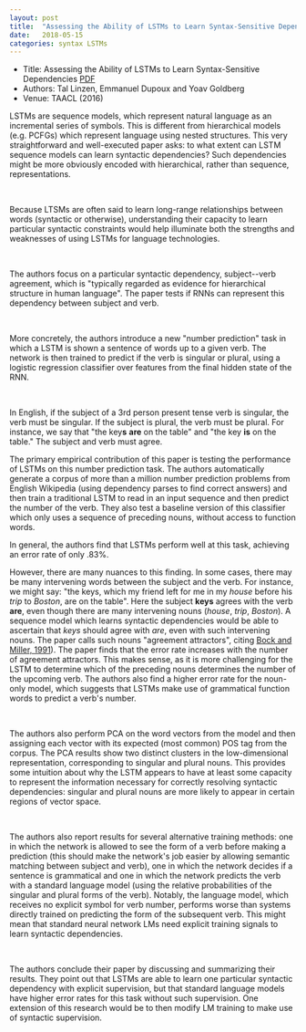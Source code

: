 ```yaml
---
layout: post
title:  "Assessing the Ability of LSTMs to Learn Syntax-Sensitive Dependencies"
date:   2018-05-15
categories: syntax LSTMs
---
```

* Title: Assessing the Ability of LSTMs to Learn Syntax-Sensitive Dependencies [PDF](https://arxiv.org/pdf/1611.01368.pdf)
* Authors: Tal Linzen, Emmanuel Dupoux and Yoav Goldberg
* Venue: TAACL (2016)

LSTMs are sequence models, which represent natural language as an incremental
series of symbols. This is different from hierarchical models (e.g. PCFGs) which
represent language using nested structures. This very straightforward and well-executed
paper asks: to what extent can LSTM sequence models can learn syntactic dependencies?
Such dependencies might be more obviously encoded with hierarchical, rather than sequence, representations.

<br>

Because LTSMs are often said to
learn long-range relationships between words (syntactic or otherwise), understanding
their capacity to learn particular syntactic constraints would help illuminate
both the strengths and weaknesses of using LSTMs for language technologies.

<br>

The authors focus
on a particular syntactic dependency, subject--verb agreement, which is "typically regarded as
evidence for hierarchical structure in human language". The paper tests if RNNs
can represent this dependency between subject and verb.

<br>


More concretely, the authors introduce a new "number prediction" task in which
a LSTM is shown a sentence of words up to a given verb. The network is then trained to predict if the verb is singular
or plural, using a logistic regression classifier over features from the final hidden state of the RNN.

<br>

In English, if the subject of a 3rd person present tense verb is singular, the
verb must be singular. If the subject is plural, the verb must be plural. For instance,
we say that "the key**s** **are** on the table" and "the key **is** on the table."
The subject and verb must agree.
<br>


The primary empirical contribution of this paper is testing the performance of
LSTMs on this number prediction task. The authors automatically generate a corpus
of more than a million number prediction problems from English Wikipedia (using
dependency parses to find correct answers) and then train a traditional LSTM
to read in an input sequence and then predict the number of the verb.
They also test a baseline version of this classifier
which only uses a sequence of preceding nouns, without access to function words.
<br>


In general, the authors find that LSTMs perform well at this task, achieving an error rate of only .83%.
<br>


However, there are many nuances to this finding.
In some cases, there may be many intervening words
between the subject and the verb. For instance, we might say: "the keys, which
my friend left for me in my *house* before his *trip* to *Boston*, are on the table".
Here the subject **keys** agrees with the verb **are**, even though there are many
intervening nouns (*house*, *trip*, *Boston*). A sequence model which learns syntactic dependencies
would be able to ascertain that *keys* should agree with *are*, even with such intervening
nouns. The paper calls such nouns "agreement attractors", citing [Bock and Miller, 1991](
https://www.ncbi.nlm.nih.gov/pubmed/2001615)). The paper finds that the error rate increases with the number of agreement attractors. This makes sense, as it is more challenging for the LSTM to determine which of the preceding nouns determines the number
of the upcoming verb. The authors also find a higher error rate for the noun-only model, which suggests that LSTMs make use of grammatical function words to predict a
verb's number.

<br>

The authors also perform PCA on the word vectors from the model and then assigning
each vector with its expected (most common) POS tag from the corpus. The PCA
results show two distinct clusters in the low-dimensional representation,
corresponding to singular and plural nouns. This provides some intuition about why the LSTM appears to have at least some capacity to represent the information necessary for correctly resolving syntactic dependencies: singular and plural nouns are more likely to appear in certain regions of vector space.

<br>


The authors also report results for several alternative training methods: one in which
the network is allowed to see the form of a verb before making a prediction
(this should make the network's job easier by allowing semantic matching between
subject and verb), one in which the network decides if a sentence is grammatical
and one in which the network predicts the verb with a standard language model (using the relative probabilities of the singular and plural forms of the verb).
Notably, the language model, which receives no explicit symbol for verb number,
performs worse than systems directly trained on predicting the form of the subsequent verb. This might mean that standard neural network LMs need
explicit training signals to learn syntactic dependencies.

<br>


The authors conclude their paper by discussing and summarizing their results.
They point out that LSTMs are able to learn one particular syntactic
dependency with explicit supervision, but that standard language models have higher
error rates for this task without such supervision. One extension of this research would be to then modify LM training to make use of syntactic supervision.
